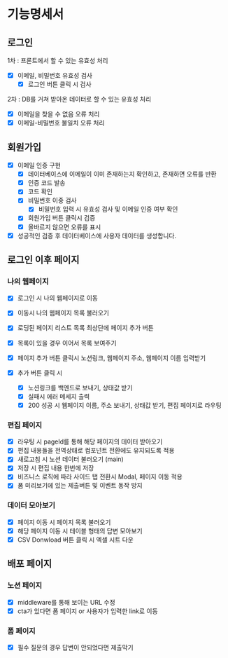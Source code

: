 # 기능명세서

## 로그인

1차 : 프론트에서 할 수 있는 유효성 처리

- [x] 이메일, 비밀번호 유효성 검사
  - [x] 로그인 버튼 클릭 시 검사

2차 : DB를 거쳐 받아온 데이터로 할 수 있는 유효성 처리

- [x] 이메일을 찾을 수 없음 오류 처리
- [x] 이메일-비밀번호 불일치 오류 처리

## 회원가입

- [x] 이메일 인증 구현
  - [x] 데이터베이스에 이메일이 이미 존재하는지 확인하고, 존재하면 오류를 반환
  - [x] 인증 코드 발송
  - [x] 코드 확인
  - [x] 비밀번호 이중 검사
    - [x] 비밀번호 입력 시 유효성 검사 및 이메일 인증 여부 확인
  - [x] 회원가입 버튼 클릭시 검증
  - [x] 올바르지 않으면 오류를 표시
- [x] 성공적인 검증 후 데이터베이스에 사용자 데이터를 생성합니다.

## 로그인 이후 페이지

### 나의 웹페이지

- [x] 로그인 시 나의 웹페이지로 이동
- [x] 이동시 나의 웹페이지 목록 불러오기
- [x] 로딩된 페이지 리스트 목록 최상단에 페이지 추가 버튼
- [x] 목록이 있을 경우 이어서 목록 보여주기
- [x] 페이지 추가 버튼 클릭시 노션링크, 웹페이지 주소, 웹페이지 이름 입력받기
- [x] 추가 버튼 클릭 시

  - [x] 노션링크를 백엔드로 보내기, 상태값 받기
  - [x] 실패시 에러 메세지 출력
  - [x] 200 성공 시 웹페이지 이름, 주소 보내기, 상태값 받기, 편집 페이지로 라우팅

### 편집 페이지

- [x] 라우팅 시 pageId를 통해 해당 페이지의 데이터 받아오기
- [x] 편집 내용들을 전역상태로 컴포넌트 전환에도 유지되도록 적용
- [x] 새로고침 시 노션 데이터 불러오기 (main)
- [x] 저장 시 편집 내용 한번에 저장
- [x] 비즈니스 로직에 따라 사이드 탭 전환시 Modal, 페이지 이동 적용
- [x] 폼 미리보기에 있는 제출버튼 및 이벤트 동작 방지

### 데이터 모아보기

- [x] 페이지 이동 시 페이지 목록 불러오기
- [x] 해당 페이지 이동 시 테이블 형태의 답변 모아보기
- [x] CSV Donwload 버튼 클릭 시 엑셀 시트 다운

## 배포 페이지

### 노션 페이지

- [x] middleware를 통해 보이는 URL 수정
- [x] cta가 있다면 폼 페이지 or 사용자가 입력한 link로 이동

### 폼 페이지

- [x] 필수 질문의 경우 답변이 안되었다면 제출막기
